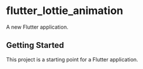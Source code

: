 # flutter_lottie_animation

A new Flutter application.

## Getting Started

This project is a starting point for a Flutter application.
